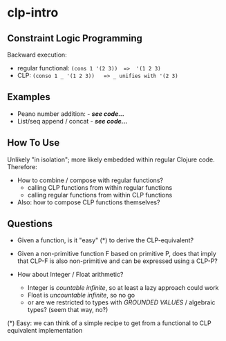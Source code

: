 # clp-intro

## Constraint Logic Programming

Backward execution:
- regular functional:  ```(cons 1 '(2 3))  =>  '(1 2 3)```
- CLP:                 ```(conso 1 _ '(1 2 3))   => _ unifies with '(2 3)```

## Examples

- Peano number addition: 
      - ***see code...***
- List/seq append / concat
      - ***see code...***

## How To Use

Unlikely "in isolation"; more likely embedded within regular Clojure code.
Therefore: 

- How to combine / compose with regular functions?
     - calling CLP functions from within regular functions
     - calling regular functions from within CLP functions
- Also: how to compose CLP functions themselves?


## Questions

- Given a function, is it "easy" (*) to derive the CLP-equivalent?
- Given a non-primitive function F based on primitive P, does that imply that
  CLP-F is also non-primitive and can be expressed using a CLP-P?

- How about Integer / Float arithmetic?
    - Integer is *countable infinite*, so at least a lazy approach could work 
    - Float is *uncountable infinite*, so no go
    - or are we restricted to types with *GROUNDED VALUES* / algebraic types? (seem that way, no?)


(*) Easy: we can think of a simple recipe to get from a functional to CLP equivalent implementation
